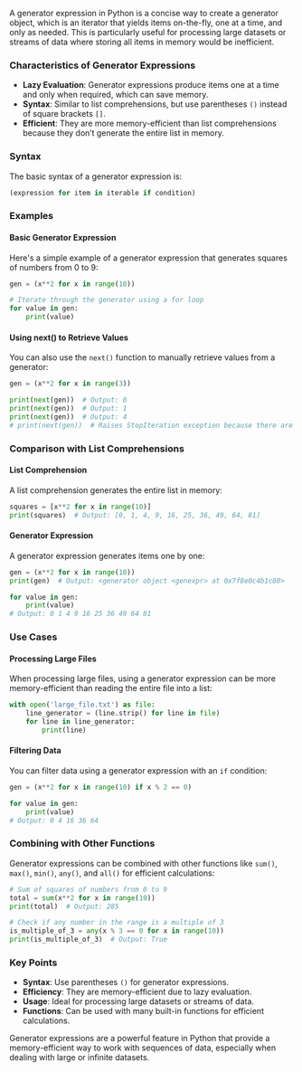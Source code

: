 A generator expression in Python is a concise way to create a generator object, which is an iterator that yields items on-the-fly, one at a time, and only as needed. This is particularly useful for processing large datasets or streams of data where storing all items in memory would be inefficient.

### Characteristics of Generator Expressions

- **Lazy Evaluation**: Generator expressions produce items one at a time and only when required, which can save memory.
- **Syntax**: Similar to list comprehensions, but use parentheses `()` instead of square brackets `[]`.
- **Efficient**: They are more memory-efficient than list comprehensions because they don’t generate the entire list in memory.

### Syntax

The basic syntax of a generator expression is:

```python
(expression for item in iterable if condition)
```

### Examples

#### Basic Generator Expression

Here's a simple example of a generator expression that generates squares of numbers from 0 to 9:

```python
gen = (x**2 for x in range(10))

# Iterate through the generator using a for loop
for value in gen:
    print(value)
```

#### Using next() to Retrieve Values

You can also use the `next()` function to manually retrieve values from a generator:

```python
gen = (x**2 for x in range(3))

print(next(gen))  # Output: 0
print(next(gen))  # Output: 1
print(next(gen))  # Output: 4
# print(next(gen))  # Raises StopIteration exception because there are no more items
```

### Comparison with List Comprehensions

#### List Comprehension

A list comprehension generates the entire list in memory:

```python
squares = [x**2 for x in range(10)]
print(squares)  # Output: [0, 1, 4, 9, 16, 25, 36, 49, 64, 81]
```

#### Generator Expression

A generator expression generates items one by one:

```python
gen = (x**2 for x in range(10))
print(gen)  # Output: <generator object <genexpr> at 0x7f8e0c4b1c80>

for value in gen:
    print(value)
# Output: 0 1 4 9 16 25 36 49 64 81
```

### Use Cases

#### Processing Large Files

When processing large files, using a generator expression can be more memory-efficient than reading the entire file into a list:

```python
with open('large_file.txt') as file:
    line_generator = (line.strip() for line in file)
    for line in line_generator:
        print(line)
```

#### Filtering Data

You can filter data using a generator expression with an `if` condition:

```python
gen = (x**2 for x in range(10) if x % 2 == 0)

for value in gen:
    print(value)
# Output: 0 4 16 36 64
```

### Combining with Other Functions

Generator expressions can be combined with other functions like `sum()`, `max()`, `min()`, `any()`, and `all()` for efficient calculations:

```python
# Sum of squares of numbers from 0 to 9
total = sum(x**2 for x in range(10))
print(total)  # Output: 285

# Check if any number in the range is a multiple of 3
is_multiple_of_3 = any(x % 3 == 0 for x in range(10))
print(is_multiple_of_3)  # Output: True
```

### Key Points

- **Syntax**: Use parentheses `()` for generator expressions.
- **Efficiency**: They are memory-efficient due to lazy evaluation.
- **Usage**: Ideal for processing large datasets or streams of data.
- **Functions**: Can be used with many built-in functions for efficient calculations.

Generator expressions are a powerful feature in Python that provide a memory-efficient way to work with sequences of data, especially when dealing with large or infinite datasets.